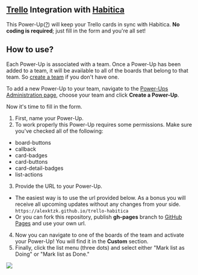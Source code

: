 ## [Trello](https://trello.com) Integration with [Habitica](https://habitica.com)
This Power-Up([?](https://trello.com/en/guide/power-up-productivity)) will keep your Trello cards in sync with Habitica. **No coding is required**; just fill in the form and you're all set!

## How to use?
Each Power-Up is associated with a team. Once a Power-Up has been added to a team, it will be available to all of the boards that belong to that team. So [create a team](https://trello.com/en/guide/create-a-team.html) if you don't have one.

To add a new Power-Up to your team, navigate to the [Power-Ups Administration page](https://trello.com/power-ups/admin), choose your team and click **Create a Power-Up**.

Now it's time to fill in the form.

1. First, name your Power-Up.
2. To work properly this Power-Up requires some permissions. Make sure you've checked all of the following:
  * board-buttons
  * callback
  * card-badges
  * card-buttons
  * card-detail-badges
  * list-actions
3. Provide the URL to your Power-Up.
  * The easiest way is to use the url provided below. As a bonus you will receive all upcoming updates without any changes from your side.  
  `https://alexktzk.github.io/trello-habitica`  
  * Or you can fork this repository, publish **gh-pages** branch to [GitHub Pages](https://pages.github.com) and use your own url.
4. Now you can navigate to one of the boards of the team and activate your Power-Up! You will find it in the **Custom** section.
5. Finally, click the list menu (three dots) and select either "Mark list as Doing" or "Mark list as Done."

![](https://github.com/alexktzk/trello-habitica/blob/master/docs/img/ui.png)

